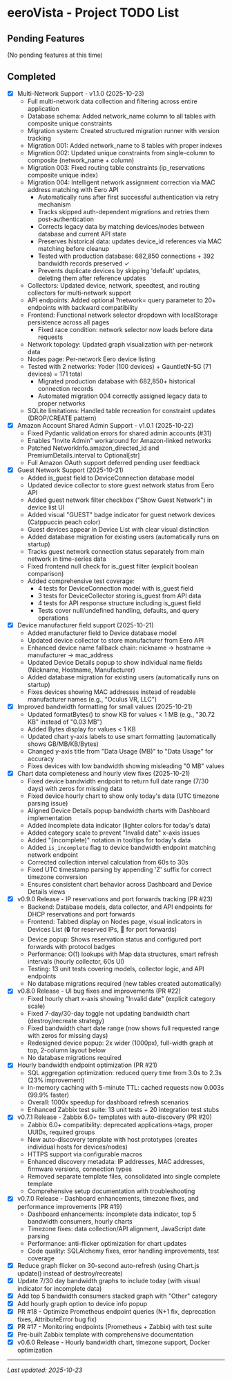 # eeroVista - Project TODO List

## Pending Features

(No pending features at this time)

## Completed
- [x] Multi-Network Support - v1.1.0 (2025-10-23)
  - Full multi-network data collection and filtering across entire application
  - Database schema: Added network_name column to all tables with composite unique constraints
  - Migration system: Created structured migration runner with version tracking
  - Migration 001: Added network_name to 8 tables with proper indexes
  - Migration 002: Updated unique constraints from single-column to composite (network_name + column)
  - Migration 003: Fixed routing table constraints (ip_reservations composite unique index)
  - Migration 004: Intelligent network assignment correction via MAC address matching with Eero API
    - Automatically runs after first successful authentication via retry mechanism
    - Tracks skipped auth-dependent migrations and retries them post-authentication
    - Corrects legacy data by matching devices/nodes between database and current API state
    - Preserves historical data: updates device_id references via MAC matching before cleanup
    - Tested with production database: 682,850 connections + 392 bandwidth records preserved ✓
    - Prevents duplicate devices by skipping 'default' updates, deleting them after reference updates
  - Collectors: Updated device, network, speedtest, and routing collectors for multi-network support
  - API endpoints: Added optional ?network= query parameter to 20+ endpoints with backward compatibility
  - Frontend: Functional network selector dropdown with localStorage persistence across all pages
    - Fixed race condition: network selector now loads before data requests
  - Network topology: Updated graph visualization with per-network data
  - Nodes page: Per-network Eero device listing
  - Tested with 2 networks: Yoder (100 devices) + GauntletN-5G (71 devices) = 171 total
    - Migrated production database with 682,850+ historical connection records
    - Automated migration 004 correctly assigned legacy data to proper networks
  - SQLite limitations: Handled table recreation for constraint updates (DROP/CREATE pattern)
- [x] Amazon Account Shared Admin Support - v1.0.1 (2025-10-22)
  - Fixed Pydantic validation errors for shared admin accounts (#31)
  - Enables "Invite Admin" workaround for Amazon-linked networks
  - Patched NetworkInfo.amazon_directed_id and PremiumDetails.interval to Optional[str]
  - Full Amazon OAuth support deferred pending user feedback
- [x] Guest Network Support (2025-10-21)
  - Added is_guest field to DeviceConnection database model
  - Updated device collector to store guest network status from Eero API
  - Added guest network filter checkbox ("Show Guest Network") in device list UI
  - Added visual "GUEST" badge indicator for guest network devices (Catppuccin peach color)
  - Guest devices appear in Device List with clear visual distinction
  - Added database migration for existing users (automatically runs on startup)
  - Tracks guest network connection status separately from main network in time-series data
  - Fixed frontend null check for is_guest filter (explicit boolean comparison)
  - Added comprehensive test coverage:
    - 4 tests for DeviceConnection model with is_guest field
    - 3 tests for DeviceCollector storing is_guest from API data
    - 4 tests for API response structure including is_guest field
    - Tests cover null/undefined handling, defaults, and query operations
- [x] Device manufacturer field support (2025-10-21)
  - Added manufacturer field to Device database model
  - Updated device collector to store manufacturer from Eero API
  - Enhanced device name fallback chain: nickname → hostname → manufacturer → mac_address
  - Updated Device Details popup to show individual name fields (Nickname, Hostname, Manufacturer)
  - Added database migration for existing users (automatically runs on startup)
  - Fixes devices showing MAC addresses instead of readable manufacturer names (e.g., "Oculus VR, LLC")
- [x] Improved bandwidth formatting for small values (2025-10-21)
  - Updated formatBytes() to show KB for values < 1 MB (e.g., "30.72 KB" instead of "0.03 MB")
  - Added Bytes display for values < 1 KB
  - Updated chart y-axis labels to use smart formatting (automatically shows GB/MB/KB/Bytes)
  - Changed y-axis title from "Data Usage (MB)" to "Data Usage" for accuracy
  - Fixes devices with low bandwidth showing misleading "0 MB" values
- [x] Chart data completeness and hourly view fixes (2025-10-21)
  - Fixed device bandwidth endpoint to return full date range (7/30 days) with zeros for missing data
  - Fixed device hourly chart to show only today's data (UTC timezone parsing issue)
  - Aligned Device Details popup bandwidth charts with Dashboard implementation
  - Added incomplete data indicator (lighter colors for today's data)
  - Added category scale to prevent "Invalid date" x-axis issues
  - Added "(incomplete)" notation in tooltips for today's data
  - Added `is_incomplete` flag to device bandwidth endpoint matching network endpoint
  - Corrected collection interval calculation from 60s to 30s
  - Fixed UTC timestamp parsing by appending 'Z' suffix for correct timezone conversion
  - Ensures consistent chart behavior across Dashboard and Device Details views
- [x] v0.9.0 Release - IP reservations and port forwards tracking (PR #23)
  - Backend: Database models, data collector, and API endpoints for DHCP reservations and port forwards
  - Frontend: Tabbed display on Nodes page, visual indicators in Devices List (🔒 for reserved IPs, 🔀 for port forwards)
  - Device popup: Shows reservation status and configured port forwards with protocol badges
  - Performance: O(1) lookups with Map data structures, smart refresh intervals (hourly collector, 60s UI)
  - Testing: 13 unit tests covering models, collector logic, and API endpoints
  - No database migrations required (new tables created automatically)
- [x] v0.8.0 Release - UI bug fixes and improvements (PR #22)
  - Fixed hourly chart x-axis showing "Invalid date" (explicit category scale)
  - Fixed 7-day/30-day toggle not updating bandwidth chart (destroy/recreate strategy)
  - Fixed bandwidth chart date range (now shows full requested range with zeros for missing days)
  - Redesigned device popup: 2x wider (1000px), full-width graph at top, 2-column layout below
  - No database migrations required
- [x] Hourly bandwidth endpoint optimization (PR #21)
  - SQL aggregation optimization: reduced query time from 3.0s to 2.3s (23% improvement)
  - In-memory caching with 5-minute TTL: cached requests now 0.003s (99.9% faster)
  - Overall: 1000x speedup for dashboard refresh scenarios
  - Enhanced Zabbix test suite: 13 unit tests + 20 integration test stubs
- [x] v0.7.1 Release - Zabbix 6.0+ templates with auto-discovery (PR #20)
  - Zabbix 6.0+ compatibility: deprecated applications→tags, proper UUIDs, required groups
  - New auto-discovery template with host prototypes (creates individual hosts for devices/nodes)
  - HTTPS support via configurable macros
  - Enhanced discovery metadata: IP addresses, MAC addresses, firmware versions, connection types
  - Removed separate template files, consolidated into single complete template
  - Comprehensive setup documentation with troubleshooting
- [x] v0.7.0 Release - Dashboard enhancements, timezone fixes, and performance improvements (PR #19)
  - Dashboard enhancements: incomplete data indicator, top 5 bandwidth consumers, hourly charts
  - Timezone fixes: data collection/API alignment, JavaScript date parsing
  - Performance: anti-flicker optimization for chart updates
  - Code quality: SQLAlchemy fixes, error handling improvements, test coverage
- [x] Reduce graph flicker on 30-second auto-refresh (using Chart.js update() instead of destroy/recreate)
- [x] Update 7/30 day bandwidth graphs to include today (with visual indicator for incomplete data)
- [x] Add top 5 bandwidth consumers stacked graph with "Other" category
- [x] Add hourly graph option to device info popup
- [x] PR #18 - Optimize Prometheus endpoint queries (N+1 fix, deprecation fixes, AttributeError bug fix)
- [x] PR #17 - Monitoring endpoints (Prometheus + Zabbix) with test suite
- [x] Pre-built Zabbix template with comprehensive documentation
- [x] v0.6.0 Release - Hourly bandwidth chart, timezone support, Docker optimization

---

*Last updated: 2025-10-23*
